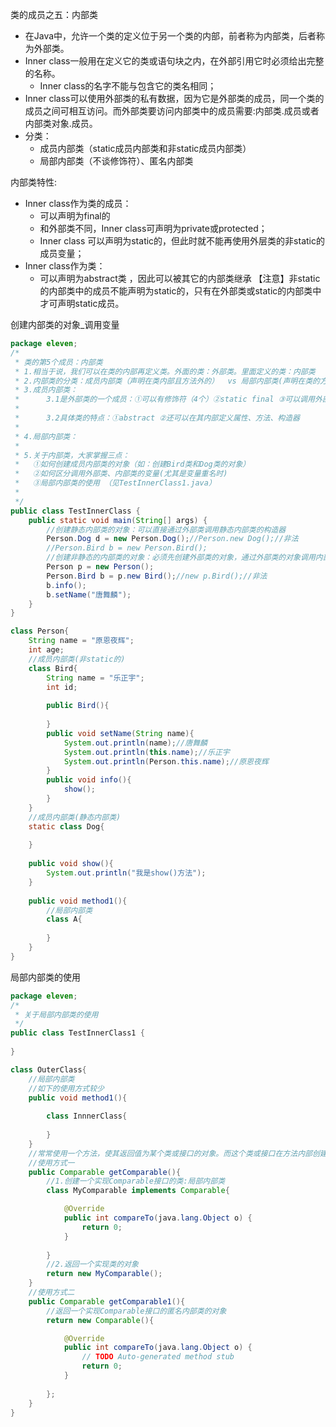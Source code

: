 类的成员之五：内部类

- 在Java中，允许一个类的定义位于另一个类的内部，前者称为内部类，后者称为外部类。
- Inner class一般用在定义它的类或语句块之内，在外部引用它时必须给出完整的名称。
    - Inner class的名字不能与包含它的类名相同；
- Inner class可以使用外部类的私有数据，因为它是外部类的成员，同一个类的成员之间可相互访问。而外部类要访问内部类中的成员需要:内部类.成员或者内部类对象.成员。
- 分类：
    - 成员内部类（static成员内部类和非static成员内部类）
	- 局部内部类（不谈修饰符）、匿名内部类

内部类特性:
- Inner class作为类的成员：
    - 可以声明为final的
    - 和外部类不同，Inner class可声明为private或protected；
    - Inner class 可以声明为static的，但此时就不能再使用外层类的非static的成员变量；
- Inner class作为类：
    - 可以声明为abstract类 ，因此可以被其它的内部类继承
【注意】非static的内部类中的成员不能声明为static的，只有在外部类或static的内部类中才可声明static成员。


创建内部类的对象_调用变量
```java
package eleven;
/*
 * 类的第5个成员：内部类
 * 1.相当于说，我们可以在类的内部再定义类。外面的类：外部类。里面定义的类：内部类
 * 2.内部类的分类：成员内部类（声明在类内部且方法外的）  vs 局部内部类(声明在类的方法里)
 * 3.成员内部类：
 * 		3.1是外部类的一个成员：①可以有修饰符（4个）②static final ③可以调用外部类的属性、方法
 * 			
 * 		3.2具体类的特点：①abstract ②还可以在其内部定义属性、方法、构造器
 * 
 * 4.局部内部类：
 * 
 * 5.关于内部类，大家掌握三点：
 *   ①如何创建成员内部类的对象（如：创建Bird类和Dog类的对象）
 *   ②如何区分调用外部类、内部类的变量(尤其是变量重名时)
 *   ③局部内部类的使用 （见TestInnerClass1.java）
 * 
 */
public class TestInnerClass {
	public static void main(String[] args) {
		//创建静态内部类的对象：可以直接通过外部类调用静态内部类的构造器
		Person.Dog d = new Person.Dog();//Person.new Dog();//非法
		//Person.Bird b = new Person.Bird();
		//创建非静态的内部类的对象：必须先创建外部类的对象，通过外部类的对象调用内部类的构造器
		Person p = new Person();
		Person.Bird b = p.new Bird();//new p.Bird();//非法
		b.info();
		b.setName("唐舞麟");
	}
}

class Person{
	String name = "原恩夜辉";
	int age;
	//成员内部类(非static的)
	class Bird{
		String name = "乐正宇";
		int id;
		
		public Bird(){
			
		}
		public void setName(String name){
			System.out.println(name);//唐舞麟
			System.out.println(this.name);//乐正宇
			System.out.println(Person.this.name);//原恩夜辉
		}
		public void info(){
			show();
		}
	}
	//成员内部类(静态内部类)
	static class Dog{
		
	}
	
	public void show(){
		System.out.println("我是show()方法");
	}
	
	public void method1(){
		//局部内部类
		class A{
			
		}
	}
}
```


局部内部类的使用
```java
package eleven;
/*
 * 关于局部内部类的使用
 */
public class TestInnerClass1 {
	
}

class OuterClass{
	//局部内部类
	//如下的使用方式较少
	public void method1(){
		
		class InnnerClass{
			
		}
	}
	//常常使用一个方法，使其返回值为某个类或接口的对象。而这个类或接口在方法内部创建
	//使用方式一
	public Comparable getComparable(){
		//1.创建一个实现Comparable接口的类:局部内部类
		class MyComparable implements Comparable{

			@Override
			public int compareTo(java.lang.Object o) {
				return 0;
			}
			
		}
		//2.返回一个实现类的对象
		return new MyComparable();
	}
	//使用方式二
	public Comparable getComparable1(){
		//返回一个实现Comparable接口的匿名内部类的对象
		return new Comparable(){

			@Override
			public int compareTo(java.lang.Object o) {
				// TODO Auto-generated method stub
				return 0;
			}
			
		};
	}
}

```